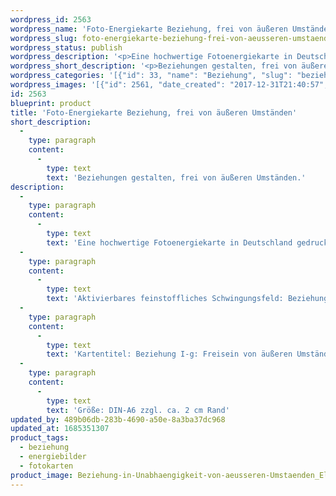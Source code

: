 ```yaml
---
wordpress_id: 2563
wordpress_name: 'Foto-Energiekarte Beziehung, frei von äußeren Umständen'
wordpress_slug: foto-energiekarte-beziehung-frei-von-aeusseren-umstaenden
wordpress_status: publish
wordpress_description: '<p>Eine hochwertige Fotoenergiekarte in Deutschland gedruckt und in Handarbeit laminiert.  Sie ist in Postkartengröße (DIN-A6) gut zu transportieren und kann auch auf den Körper aufgelegt werden.</p><p>Aktivierbares feinstoffliches Schwingungsfeld: Beziehung - Freisein - Äußere Umstände - Wahrhaftigkeit - Realität.</p><p>Kartentitel: Beziehung I-g: Freisein von äußeren Umständen. Reihe: Beziehung. Schwingungsebene: Grün</p><p>Größe: DIN-A6 zzgl. ca. 2 cm Rand<br />Andere Formate sind individuell für Sie innerhalb weniger Tage herstellbar. Bitte kontaktieren Sie uns hierfür unter <a href="mailto:info@elvedenverlag.de">info@elvedenverlag.de</a>.</p><p><a href="https://my.feenbaum.de/anwendung-energiebilder-foto-laminiert/">Anwendungshinweise</a>      <a href="https://my.feenbaum.de/produktinformationen-fotokarten/">Produktinformationen</a></p>'
wordpress_short_description: '<p>Beziehungen gestalten, frei von äußeren Umständen.<br /><em>Hinweis: Das Wasserzeichen „Elveden Verlag Energiebild“ wird nicht mit gedruckt</em></p>'
wordpress_categories: '[{"id": 33, "name": "Beziehung", "slug": "beziehung"}, {"id": 22, "name": "Energiebilder", "slug": "energiebilder"}, {"id": 23, "name": "Fotokarten", "slug": "fotokarten"}]'
wordpress_images: '[{"id": 2561, "date_created": "2017-12-31T21:40:57", "date_created_gmt": "2017-12-31T19:40:57", "date_modified": "2017-12-31T21:40:57", "date_modified_gmt": "2017-12-31T19:40:57", "src": "https://my.feenbaum.de/wp-content/uploads/2017/12/Beziehung-in-Unabhaengigkeit-von-aeusseren-Umstaenden_Elvedenenergiebild_8x8.jpg", "name": "Beziehung-in-Unabhaengigkeit-von-aeusseren-Umstaenden_Elvedenenergiebild_8x8", "alt": ""}]'
id: 2563
blueprint: product
title: 'Foto-Energiekarte Beziehung, frei von äußeren Umständen'
short_description:
  -
    type: paragraph
    content:
      -
        type: text
        text: 'Beziehungen gestalten, frei von äußeren Umständen.'
description:
  -
    type: paragraph
    content:
      -
        type: text
        text: 'Eine hochwertige Fotoenergiekarte in Deutschland gedruckt und in Handarbeit laminiert.  Sie ist in Postkartengröße (DIN-A6) gut zu transportieren und kann auch auf den Körper aufgelegt werden.'
  -
    type: paragraph
    content:
      -
        type: text
        text: 'Aktivierbares feinstoffliches Schwingungsfeld: Beziehung - Freisein - Äußere Umstände - Wahrhaftigkeit - Realität.'
  -
    type: paragraph
    content:
      -
        type: text
        text: 'Kartentitel: Beziehung I-g: Freisein von äußeren Umständen. Reihe: Beziehung. Schwingungsebene: Grün'
  -
    type: paragraph
    content:
      -
        type: text
        text: 'Größe: DIN-A6 zzgl. ca. 2 cm Rand'
updated_by: 489b06db-283b-4690-a50e-8a3ba37dc968
updated_at: 1685351307
product_tags:
  - beziehung
  - energiebilder
  - fotokarten
product_image: Beziehung-in-Unabhaengigkeit-von-aeusseren-Umstaenden_Elvedenenergiebild_8x8.jpg
---
```

